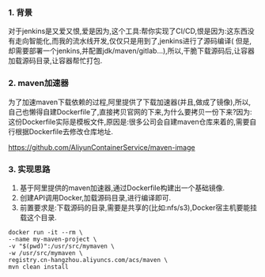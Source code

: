 ### 1. 背景

对于jenkins是又爱又恨,爱是因为,这个工具:帮你实现了CI/CD,恨是因为:这东西没有走向智能化,而我的流水线开发,仅仅只是用到了,jenkins进行了源码编译(
但是,却需要部署一个jenkins,并配置jdk/maven/gitlab...),所以,干脆下载源码后,让容器加载源码目录,让容器帮忙打包.

### 2. maven加速器

为了加速maven下载依赖的过程,阿里提供了下载加速器(并且,做成了镜像),所以,自己也懒得自建Dockerfile了,直接拷贝官网的下来,为什么要拷贝一份下来?因为:
这份Dockerfile实际是模板文件,原因是:很多公司会自建maven仓库来着的,需要自行根据Dockerfile去修改仓库地址. 

https://github.com/AliyunContainerService/maven-image

### 3. 实现思路

1. 基于阿里提供的maven加速器,通过Dockerfile构建出一个基础镜像. 
2. 创建API调用Docker,加载源码目录,进行编译即可. 
3. 前置要求是:下载源码的目录,需要是共享的(比如:nfs/s3),Docker宿主机要能挂载这个目录. 

```
docker run -it --rm \
--name my-maven-project \
-v "$(pwd)":/usr/src/mymaven \
-w /usr/src/mymaven \
registry.cn-hangzhou.aliyuncs.com/acs/maven \
mvn clean install
```
